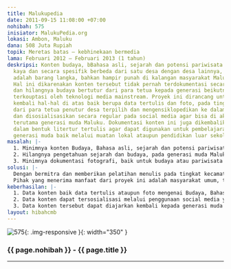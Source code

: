 ```yaml
---
title: Malukupedia
date: 2011-09-15 11:08:00 +07:00
nohibah: 575
inisiator: MalukuPedia.org
lokasi: Ambon, Maluku
dana: 508 Juta Rupiah
topik: Meretas batas – kebhinekaan bermedia
lama: Februari 2012 – Februari 2013 (1 tahun)
deskripsi: Konten budaya, bBahasa asli, sejarah dan potensi pariwisata Maluku begitu
  kaya dan secara spesifik berbeda dari satu desa dengan desa lainnya, konten tersebut
  adalah barang langka, bahkan hampir punah di kalangan masyarakat Maluku sendiri.
  Hal ini dikarenakan konten tersebut tidak pernah terdokumentasi secara tertulis
  dan hilangnya budaya bertutur dari para tetua kepada generasi beikutnya yg telah
  terkouptasi oleh teknologi media mainstream. Proyek ini dirancang untuk mendata
  kembali hal-hal di atas baik berupa data tertulis dan foto, pada tingkat kecamatan
  dari para tetua penutur desa terpilih dan mengensiklopedikan ke dalam media online,
  dan disosialisasikan secara regular pada social media agar bisa di akses siapa saja
  terutama generasi muda Maluku. Dokumentasi konten ini juga dikembalikan kepada desa
  dalam bentuk litertur tertulis agar dapat digunakan untuk pembelajaran kembali kepada
  generasi muda baik melalui muatan lokal ataupun pendidikan luar sekolah.
masalah: |-
  1. Minimnya konten Budaya, Bahasa asli, sejarah dan potensi pariwisata Maluku baik dalam buku atau media online.
  2. Hilangnya pengetahuan sejarah dan budaya, pada generasi muda Maluku.
  3. Minimnya dokumentasi fotografi, baik untuk budaya atau pariwisata desa-desa.
solusi: |-
  Dengan bermitra dan memberikan pelatihan menulis pada tingkat kecamatan kepada guru atau pemuda, yang kemudian menuliskan konten Budaya, Bahasa asli, sejarah dan potensi pariwisata Maluku dari satu, dua desa terpilih di kecamatannya dan melakukan dokumentasi fotografi dari desa tersebut. Data konten kemudian diensiklopedikan dengan baik dalam website, dan secara regular disosialisasikan melalui social media. Dokumentasi konten juga dikembalikan kepada desa dalam bentuk literatur tertulis agar dapat diajarkan kembali pada generasi muda melalui muatan lokal atau pendidikan luar sekolah. Dengan demikian budaya asli dapat dipreservasikan, dan dapat menjembatani hilangnya budaya bertutur para tetua penutur kepada generasi muda.
  Pihak yang menerima manfaat dari proyek ini adalah masyarakat umum, terutama di Maluku.
keberhasilan: |-
  1. Data konten baik data tertulis ataupun foto mengenai Budaya, Bahasa asli, sejarah dan potensi Pariwisata dari desa-desa Maluku dapat diselamatkan dan terdokumentasikan dengn baik.
  2. Data konten dapat tersosialisasi melalui penggunaan social media yang notabene penggunanya generasi muda.
  3. Data konten tersebut dapat diajarkan kembali kepada generasi muda melalui muatan lokal atau pendidikan luar sekolah.
layout: hibahcmb
---
```


![575](/static/img/hibahcmb/575.png){: .img-responsive }{: width="350" }

### {{ page.nohibah }} - {{ page.title }}

---
